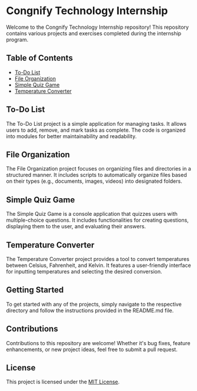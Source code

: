 

# Congnify Technology Internship

Welcome to the Congnify Technology Internship repository! This repository contains various projects and exercises completed during the internship program.

## Table of Contents

- [To-Do List](#to-do-list)
- [File Organization](#file-organization)
- [Simple Quiz Game](#simple-quiz-game)
- [Temperature Converter](#temperature-converter)

## To-Do List

The To-Do List project is a simple application for managing tasks. It allows users to add, remove, and mark tasks as complete. The code is organized into modules for better maintainability and readability.

## File Organization

The File Organization project focuses on organizing files and directories in a structured manner. It includes scripts to automatically organize files based on their types (e.g., documents, images, videos) into designated folders.

## Simple Quiz Game

The Simple Quiz Game is a console application that quizzes users with multiple-choice questions. It includes functionalities for creating questions, displaying them to the user, and evaluating their answers.

## Temperature Converter

The Temperature Converter project provides a tool to convert temperatures between Celsius, Fahrenheit, and Kelvin. It features a user-friendly interface for inputting temperatures and selecting the desired conversion.

## Getting Started

To get started with any of the projects, simply navigate to the respective directory and follow the instructions provided in the README.md file.

## Contributions

Contributions to this repository are welcome! Whether it's bug fixes, feature enhancements, or new project ideas, feel free to submit a pull request.

## License

This project is licensed under the [MIT License](LICENSE).


